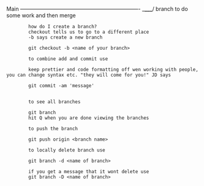 Main
——————————————————————-
\_**\_\_\_**/
branch to do some work and then merge

            how do I create a branch?
            checkout tells us to go to a different place
            -b says create a new branch

            git checkout -b <name of your branch>

            to combine add and commit use

            keep prettier and code formatting off wen working with people, you can change syntax etc. "they will come for you!" JD says

            git commit -am 'message'


            to see all branches

            git branch
            hit Q when you are done viewing the branches

            to push the branch

            git push origin <branch name>

            to locally delete branch use

            git branch -d <name of branch>

            if you get a message that it wont delete use
            git branch -D <name of branch>

